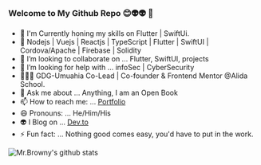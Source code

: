 ### Welcome to My Github Repo 😊👽👽 👋

  
- 🔭 I'm Currently honing my skills on Flutter | SwiftUi.
- 🌱 Nodejs | Vuejs | Reactjs | TypeScript | Flutter | SwiftUI | Cordova/Apache | Firebase | Solidity
- 👯 I’m looking to collaborate on ... Flutter, SwiftUI, projects
- 🤔 I’m looking for help with ... infoSec | CyberSecurity
- 👨🏾‍💻 GDG-Umuahia Co-Lead | Co-founder & Frontend Mentor @Alida School.
- 💬 Ask me about ... Anything, I am an Open Book
- 📫 How to reach me: ... [Portfolio](https://gikwegbu.netlify.app/)
- 😄 Pronouns: ... He/Him/His
- 👽 I Blog on ... [Dev.to](https://dev.to/gikwegbu)
- ⚡ Fun fact: ... Nothing good comes easy, you'd have to put in the work.

<!-- <img align="center" src="https://awesomelytechie.com/wp-content/uploads/2014/07/Typing.gif" alt="..." width="100%">  -->
<!-- <img align="center" src="https://awesomelytechie.com/wp-content/uploads/2014/07/Typing.gif" alt="..." width="100%">  -->

 ![Mr.Browny's github stats](https://github-readme-stats.vercel.app/api?username=mr-browny&show_icons=true&hide_border=true)
